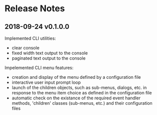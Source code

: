 # Release Notes
## 2018-09-24 v0.1.0.0
Implemented CLI utilities:

  * clear console
  * fixed width text output to the console
  * paginated text output to the console

Impelemented CLI menu features:

  * creation and display of the menu defined by a configuration file
  * interactive user input prompt loop
  * launch of the children objects, such as sub-menus, dialogs, etc. in response to the menu item choice as defined in the configuration file
  * automatic check on the existance of the required event handler methods, 'children' classes (sub-menus, etc.) and their configuration files